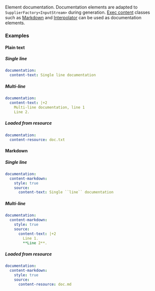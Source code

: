 Element documentation. Documentation elements are adapted to ``SupplierFactory<InputStream>`` during generation. 
[Exec content](https://docs.nasdanika.org/modules/core/modules/exec/modules/model/content/package-summary.html) classes such as [Markdown](https://docs.nasdanika.org/modules/core/modules/exec/modules/model/content/Markdown.html) and [Interpolator](https://docs.nasdanika.org/modules/core/modules/exec/modules/model/content/Interpolator.html) can be used as documentation elements. 

### Examples

#### Plain text

##### Single line

```yaml
documentation:
  content-text: Single line documentation
```

##### Multi-line

```yaml
documentation:
  content-text: |+2
    Multi-line documentation, line 1
    Line 2.
```

##### Loaded from resource

```yaml
documentation:
  content-resource: doc.txt
```

#### Markdown

##### Single line

```yaml
documentation:
  content-markdown:
    style: true
    source:
      content-text: Single ``line`` documentation
```

##### Multi-line

```yaml
documentation:
  content-markdown:
    style: true
    source:
      content-text: |+2
        Line 1.        
        **Line 2**.
```

##### Loaded from resource

```yaml
documentation:
  content-markdown:
    style: true
    source:
      content-resource: doc.md
```
